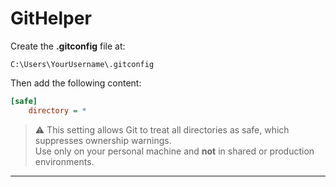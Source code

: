 # GitHelper

Create the **.gitconfig** file at:

```
C:\Users\YourUsername\.gitconfig
```

Then add the following content:

```ini
[safe]
    directory = *
```

> ⚠️ This setting allows Git to treat all directories as safe, which suppresses ownership warnings.  
> Use only on your personal machine and **not** in shared or production environments.

----------
